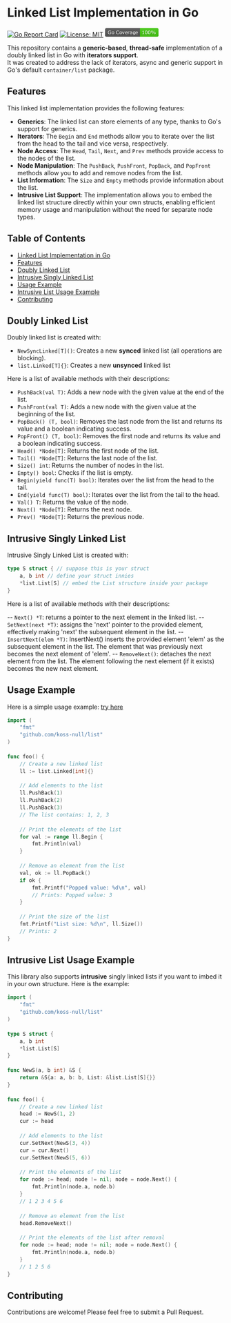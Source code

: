 # Linked List Implementation in Go

[![Go Report Card](https://goreportcard.com/badge/github.com/koss-null/list)](https://goreportcard.com/report/github.com/koss-null/list)
[![License: MIT](https://img.shields.io/badge/License-MIT-yellow.svg)](https://opensource.org/licenses/MIT)
[![Coverage](https://raw.githubusercontent.com/koss-null/list/master/coverage_badge.png?raw=true)](coverage)


This repository contains a **generic-based**, **thread-safe** implementation of a doubly linked list in Go with **iterators support**.  
It was created to address the lack of iterators, async and generic support in Go's default `container/list` package.  

## Features

This linked list implementation provides the following features:

- **Generics**: The linked list can store elements of any type, thanks to Go's support for generics.
- **Iterators**: The `Begin` and `End` methods allow you to iterate over the list from the head to the tail and vice versa, respectively.
- **Node Access**: The `Head`, `Tail`, `Next`, and `Prev` methods provide access to the nodes of the list.
- **Node Manipulation**: The `PushBack`, `PushFront`, `PopBack`, and `PopFront` methods allow you to add and remove nodes from the list.
- **List Information**: The `Size` and `Empty` methods provide information about the list.
- **Intrusive List Support**: The implementation allows you to embed the linked list structure directly within your own structs, enabling efficient memory usage and manipulation without the need for separate node types.

## Table of Contents

- [Linked List Implementation in Go](#linked-list-implementation-in-go)
- [Features](#features)
- [Doubly Linked List](#doubly-linked-list)
- [Intrusive Singly Linked List](#intrusive-singly-linked-list)
- [Usage Example](#usage-example)
- [Intrusive List Usage Example](#intrusive-list-usage-example)
- [Contributing](#contributing)

## Doubly Linked List
  
Doubly linked list is created with: 
  
- `NewSyncLinked[T]()`: Creates a new **synced** linked list (all operations are blocking).
- `list.Linked[T]{}`: Creates a new **unsynced** linked list  
  
Here is a list of available methods with their descriptions:
  
  
- `PushBack(val T)`: Adds a new node with the given value at the end of the list.
- `PushFront(val T)`: Adds a new node with the given value at the beginning of the list.
- `PopBack() (T, bool)`: Removes the last node from the list and returns its value and a boolean indicating success.
- `PopFront() (T, bool)`: Removes the first node and returns its value and a boolean indicating success.
- `Head() *Node[T]`: Returns the first node of the list.
- `Tail() *Node[T]`: Returns the last node of the list.
- `Size() int`: Returns the number of nodes in the list.
- `Empty() bool`: Checks if the list is empty.
- `Begin(yield func(T) bool)`: Iterates over the list from the head to the tail.
- `End(yield func(T) bool)`: Iterates over the list from the tail to the head.
- `Val() T`: Returns the value of the node.
- `Next() *Node[T]`: Returns the next node.
- `Prev() *Node[T]`: Returns the previous node.

## Intrusive Singly Linked List

Intrusive Singly Linked List is created with: 
  
```go
type S struct { // suppose this is your struct
    a, b int // define your struct innies
    *list.List[S] // embed the List structure inside your package
}
```
  
Here is a list of available methods with their descriptions:
  
  
-- `Next() *T`: returns a pointer to the next element in the linked list.
-- `SetNext(next *T)`: assigns the 'next' pointer to the provided element, effectively making 'next' the subsequent element in the list.
-- `InsertNext(elem *T)`: InsertNext() inserts the provided element 'elem' as the subsequent element in the list. The element that was previously next becomes the next element of 'elem'.
-- `RemoveNext()`: detaches the next element from the list. The element following the next element (if it exists) becomes the new next element.
  
## Usage Example
  
Here is a simple usage example: [try here](https://go.dev/play/p/xQwBpUEaT3r)

```go
import (
	"fmt"
	"github.com/koss-null/list"
)

func foo() {
	// Create a new linked list
	ll := list.Linked[int]{}

	// Add elements to the list
	ll.PushBack(1)
	ll.PushBack(2)
	ll.PushBack(3)
	// The list contains: 1, 2, 3

	// Print the elements of the list
	for val := range ll.Begin {
		fmt.Println(val)
	}

	// Remove an element from the list
	val, ok := ll.PopBack()
	if ok {
		fmt.Printf("Popped value: %d\n", val)
		// Prints: Popped value: 3
	}

	// Print the size of the list
	fmt.Printf("List size: %d\n", ll.Size())
	// Prints: 2
}
```

## Intrusive List Usage Example

This library also supports **intrusive** singly linked lists if you want to imbed it in your own structure. Here is the example: 

```go
import (
	"fmt"
	"github.com/koss-null/list"
)

type S struct {
	a, b int
	*list.List[S]
}

func NewS(a, b int) &S {
    return &S{a: a, b: b, List: &list.List[S]{}}
}

func foo() {
	// Create a new linked list
	head := NewS(1, 2)
	cur := head

	// Add elements to the list
	cur.SetNext(NewS(3, 4))
	cur = cur.Next()
	cur.SetNext(NewS(5, 6))

	// Print the elements of the list
	for node := head; node != nil; node = node.Next() {
		fmt.Println(node.a, node.b)
	}
	// 1 2 3 4 5 6

	// Remove an element from the list
	head.RemoveNext()

	// Print the elements of the list after removal
	for node := head; node != nil; node = node.Next() {
		fmt.Println(node.a, node.b)
	}
	// 1 2 5 6
}
```

## Contributing 

Contributions are welcome! Please feel free to submit a Pull Request.
